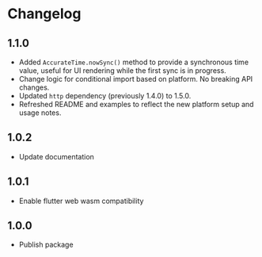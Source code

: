 # Changelog

## 1.1.0
- Added `AccurateTime.nowSync()` method to provide a synchronous time value, useful for UI rendering while the first sync is in progress.
- Change logic for conditional import based on platform. No breaking API changes.
- Updated `http` dependency (previously 1.4.0) to 1.5.0.
- Refreshed README and examples to reflect the new platform setup and usage notes.

## 1.0.2
- Update documentation

## 1.0.1
- Enable flutter web wasm compatibility

## 1.0.0
- Publish package
